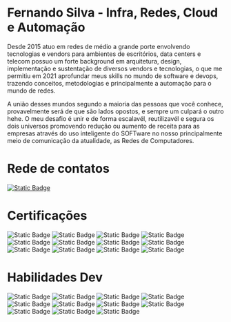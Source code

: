 
# Fernando Silva - Infra, Redes, Cloud e Automação

Desde 2015 atuo em redes de médio a grande porte envolvendo tecnologias e vendors para ambientes de escritórios, data centers e telecom possuo um forte background em arquitetura, design, implementação e sustentação de diversos vendors e tecnologias, o que me permitiu em 2021 aprofundar meus skills no mundo de software e devops, trazendo conceitos, metodologias e principalmente a automação para o mundo de redes.

A união desses mundos segundo a maioria das pessoas que você conhece, provavelmente será de que são lados opostos, e sempre um culpará o outro hehe. 
O meu desafio é unir e de forma escalavél, reutilizavél e segura os dois universos promovendo redução ou aumento de receita para as empresas através do uso inteligente do SOFTware no nosso principalmente meio de comunicação da atualidade, as Redes de Computadores.

# Rede de contatos
[![Static Badge](https://img.shields.io/badge/Linkedin-003?logo=linkedin)](https://www.linkedin.com/in/fernandodaraujo/) 

# Certificações
![Static Badge](https://img.shields.io/badge/CCNP_Enterprise-003?logo=cisco) ![Static Badge](https://img.shields.io/badge/CCDevP_DevNet-003?logo=cisco) ![Static Badge](https://img.shields.io/badge/Cisco_ACI-003?logo=cisco) ![Static Badge](https://img.shields.io/badge/EX_374-003?logo=redhat) ![Static Badge](https://img.shields.io/badge/Palo_Alto_PCNSA-003?logo=palo-alto-networks) ![Static Badge](https://img.shields.io/badge/Terraform_Associate-003?logo=terraform) ![Static Badge](https://img.shields.io/badge/GitHub_Foundations-003?logo=github) ![Static Badge](https://img.shields.io/badge/GitHub_Actions-003?logo=github) ![Static Badge](https://img.shields.io/badge/AZ_104-003?logo=microsoftazure) ![Static Badge](https://img.shields.io/badge/AZ_204-003?logo=microsoftazure) ![Static Badge](https://img.shields.io/badge/AZ_700-003?logo=microsoftazure) ![Static Badge](https://img.shields.io/badge/AZ_900-003?logo=microsoftazure) 

# Habilidades Dev
![Static Badge](https://img.shields.io/badge/Python-003?logo=python) ![Static Badge](https://img.shields.io/badge/GoLang-003?logo=GO) ![Static Badge](https://img.shields.io/badge/Kubernetes-003?logo=kubernetes) ![Static Badge](https://img.shields.io/badge/Docker-003?logo=docker)  ![Static Badge](https://img.shields.io/badge/Ansible-003?logo=ansible) ![Static Badge](https://img.shields.io/badge/Azure-003?logo=microsoft-azure) ![Static Badge](https://img.shields.io/badge/Azure_Pipelines-003?logo=azure-pipelines) ![Static Badge](https://img.shields.io/badge/Github_Actions-003?logo=github-actions) ![Static Badge](https://img.shields.io/badge/GitLab-003?logo=gitlab) ![Static Badge](https://img.shields.io/badge/Github_Actions-003?logo=github-actions) ![Static Badge](https://img.shields.io/badge/Terraform-003?logo=terraform)
